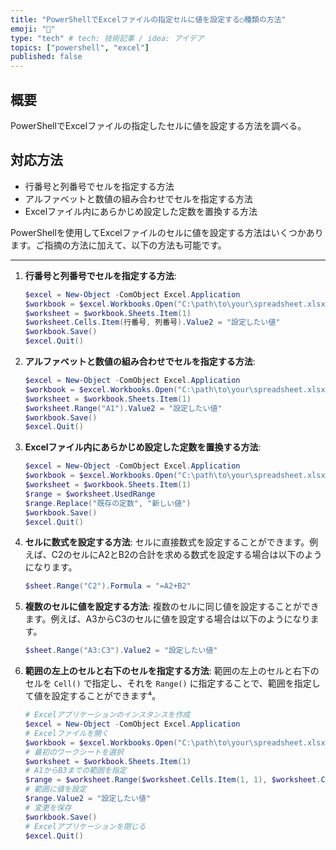 ```yaml
---
title: "PowerShellでExcelファイルの指定セルに値を設定する○種類の方法"
emoji: "🤖"
type: "tech" # tech: 技術記事 / idea: アイデア
topics: ["powershell", "excel"]
published: false
---
```

## 概要

PowerShellでExcelファイルの指定したセルに値を設定する方法を調べる。

## 対応方法

- 行番号と列番号でセルを指定する方法
- アルファベットと数値の組み合わせでセルを指定する方法
- Excelファイル内にあらかじめ設定した定数を置換する方法

PowerShellを使用してExcelファイルのセルに値を設定する方法はいくつかあります。ご指摘の方法に加えて、以下の方法も可能です。

---

1. **行番号と列番号でセルを指定する方法**:
   ```powershell
   $excel = New-Object -ComObject Excel.Application
   $workbook = $excel.Workbooks.Open("C:\path\to\your\spreadsheet.xlsx")
   $worksheet = $workbook.Sheets.Item(1)
   $worksheet.Cells.Item(行番号, 列番号).Value2 = "設定したい値"
   $workbook.Save()
   $excel.Quit()
   ```

1. **アルファベットと数値の組み合わせでセルを指定する方法**:
   ```powershell
   $excel = New-Object -ComObject Excel.Application
   $workbook = $excel.Workbooks.Open("C:\path\to\your\spreadsheet.xlsx")
   $worksheet = $workbook.Sheets.Item(1)
   $worksheet.Range("A1").Value2 = "設定したい値"
   $workbook.Save()
   $excel.Quit()
   ```

1. **Excelファイル内にあらかじめ設定した定数を置換する方法**:
   ```powershell
   $excel = New-Object -ComObject Excel.Application
   $workbook = $excel.Workbooks.Open("C:\path\to\your\spreadsheet.xlsx")
   $worksheet = $workbook.Sheets.Item(1)
   $range = $worksheet.UsedRange
   $range.Replace("既存の定数", "新しい値")
   $workbook.Save()
   $excel.Quit()
   ```

1. **セルに数式を設定する方法**:
   セルに直接数式を設定することができます。例えば、C2のセルにA2とB2の合計を求める数式を設定する場合は以下のようになります。
   ```powershell
   $sheet.Range("C2").Formula = "=A2+B2"
   ```

1. **複数のセルに値を設定する方法**:
   複数のセルに同じ値を設定することができます。例えば、A3からC3のセルに値を設定する場合は以下のようになります。
   ```powershell
   $sheet.Range("A3:C3").Value2 = "設定したい値"
   ```

1. **範囲の左上のセルと右下のセルを指定する方法**:
   範囲の左上のセルと右下のセルを `Cell()` で指定し、それを `Range()` に指定することで、範囲を指定して値を設定することができます⁴。

    ```powershell
    # Excelアプリケーションのインスタンスを作成
    $excel = New-Object -ComObject Excel.Application
    # Excelファイルを開く
    $workbook = $excel.Workbooks.Open("C:\path\to\your\spreadsheet.xlsx")
    # 最初のワークシートを選択
    $worksheet = $workbook.Sheets.Item(1)
    # A1からB3までの範囲を指定
    $range = $worksheet.Range($worksheet.Cells.Item(1, 1), $worksheet.Cells.Item(3, 2))
    # 範囲に値を設定
    $range.Value2 = "設定したい値"
    # 変更を保存
    $workbook.Save()
    # Excelアプリケーションを閉じる
    $excel.Quit()
    ```
